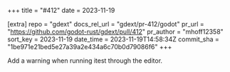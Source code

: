 +++
title = "#412"
date = 2023-11-19

[extra]
repo = "gdext"
docs_rel_url = "gdext/pr-412/godot"
pr_url = "https://github.com/godot-rust/gdext/pull/412"
pr_author = "mhoff12358"
sort_key = 2023-11-19
date_time = 2023-11-19T14:58:34Z
commit_sha = "1be971e21bed5e27a39a2e434a6c70b0d79086f6"
+++

Add a warning when running itest through the editor.

